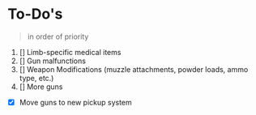 # To-Do's
> in order of priority

1. [] Limb-specific medical items
3. [] Gun malfunctions
4. [] Weapon Modifications (muzzle attachments, powder loads, ammo type, etc.)
5. [] More guns

- [x] Move guns to new pickup system
